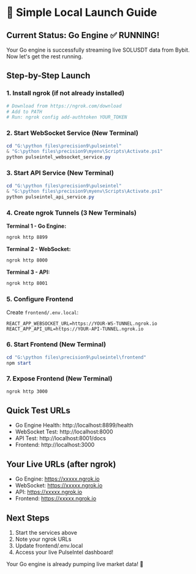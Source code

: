 # 🚀 Simple Local Launch Guide

## Current Status: Go Engine ✅ RUNNING!

Your Go engine is successfully streaming live SOLUSDT data from Bybit. Now let's get the rest running.

## Step-by-Step Launch

### 1. Install ngrok (if not already installed)
```bash
# Download from https://ngrok.com/download
# Add to PATH
# Run: ngrok config add-authtoken YOUR_TOKEN
```

### 2. Start WebSocket Service (New Terminal)
```powershell
cd "G:\python files\precision9\pulseintel"
& "G:\python files\precision9\myenv\Scripts\Activate.ps1"
python pulseintel_websocket_service.py
```

### 3. Start API Service (New Terminal)
```powershell
cd "G:\python files\precision9\pulseintel"
& "G:\python files\precision9\myenv\Scripts\Activate.ps1"
python pulseintel_api_service.py
```

### 4. Create ngrok Tunnels (3 New Terminals)

**Terminal 1 - Go Engine:**
```bash
ngrok http 8899
```

**Terminal 2 - WebSocket:**
```bash
ngrok http 8000
```

**Terminal 3 - API:**
```bash
ngrok http 8001
```

### 5. Configure Frontend
Create `frontend/.env.local`:
```env
REACT_APP_WEBSOCKET_URL=https://YOUR-WS-TUNNEL.ngrok.io
REACT_APP_API_URL=https://YOUR-API-TUNNEL.ngrok.io
```

### 6. Start Frontend (New Terminal)
```powershell
cd "G:\python files\precision9\pulseintel\frontend"
npm start
```

### 7. Expose Frontend (New Terminal)
```bash
ngrok http 3000
```

## Quick Test URLs
- Go Engine Health: http://localhost:8899/health
- WebSocket Test: http://localhost:8000
- API Test: http://localhost:8001/docs
- Frontend: http://localhost:3000

## Your Live URLs (after ngrok)
- Go Engine: https://xxxxx.ngrok.io
- WebSocket: https://xxxxx.ngrok.io  
- API: https://xxxxx.ngrok.io
- Frontend: https://xxxxx.ngrok.io

## Next Steps
1. Start the services above
2. Note your ngrok URLs
3. Update frontend/.env.local
4. Access your live PulseIntel dashboard!

Your Go engine is already pumping live market data! 🎉